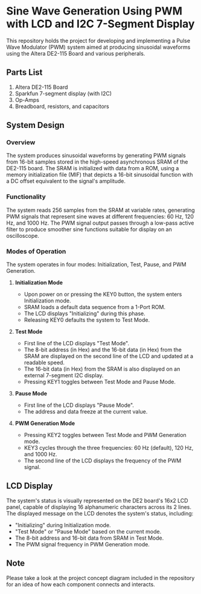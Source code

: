 # Sine Wave Generation Using PWM with LCD and I2C 7-Segment Display

This repository holds the project for developing and implementing a Pulse Wave Modulator (PWM) system aimed at producing sinusoidal waveforms using the Altera DE2-115 Board and various peripherals.

## Parts List

1. Altera DE2-115 Board
2. Sparkfun 7-segment display (with I2C)
3. Op-Amps
4. Breadboard, resistors, and capacitors

## System Design

### Overview

The system produces sinusoidal waveforms by generating PWM signals from 16-bit samples stored in the high-speed asynchronous SRAM of the DE2-115 board. The SRAM is initialized with data from a ROM, using a memory initialization file (MIF) that depicts a 16-bit sinusoidal function with a DC offset equivalent to the signal's amplitude.

### Functionality

The system reads 256 samples from the SRAM at variable rates, generating PWM signals that represent sine waves at different frequencies: 60 Hz, 120 Hz, and 1000 Hz. The PWM signal output passes through a low-pass active filter to produce smoother sine functions suitable for display on an oscilloscope.

### Modes of Operation

The system operates in four modes: Initialization, Test, Pause, and PWM Generation.

1. **Initialization Mode**
   - Upon power on or pressing the KEY0 button, the system enters Initialization mode.
   - SRAM loads a default data sequence from a 1-Port ROM.
   - The LCD displays "Initializing" during this phase.
   - Releasing KEY0 defaults the system to Test Mode.

2. **Test Mode**
   - First line of the LCD displays "Test Mode".
   - The 8-bit address (in Hex) and the 16-bit data (in Hex) from the SRAM are displayed on the second line of the LCD and updated at a readable speed.
   - The 16-bit data (in Hex) from the SRAM is also displayed on an external 7-segment I2C display.
   - Pressing KEY1 toggles between Test Mode and Pause Mode.

3. **Pause Mode**
   - First line of the LCD displays "Pause Mode".
   - The address and data freeze at the current value.

4. **PWM Generation Mode**
   - Pressing KEY2 toggles between Test Mode and PWM Generation mode.
   - KEY3 cycles through the three frequencies: 60 Hz (default), 120 Hz, and 1000 Hz.
   - The second line of the LCD displays the frequency of the PWM signal.

## LCD Display

The system's status is visually represented on the DE2 board's 16x2 LCD panel, capable of displaying 16 alphanumeric characters across its 2 lines. The displayed message on the LCD denotes the system's status, including:

- "Initializing" during Initialization mode.
- "Test Mode" or "Pause Mode" based on the current mode.
- The 8-bit address and 16-bit data from SRAM in Test Mode.
- The PWM signal frequency in PWM Generation mode.

## Note

Please take a look at the project concept diagram included in the repository for an idea of how each component connects and interacts.
